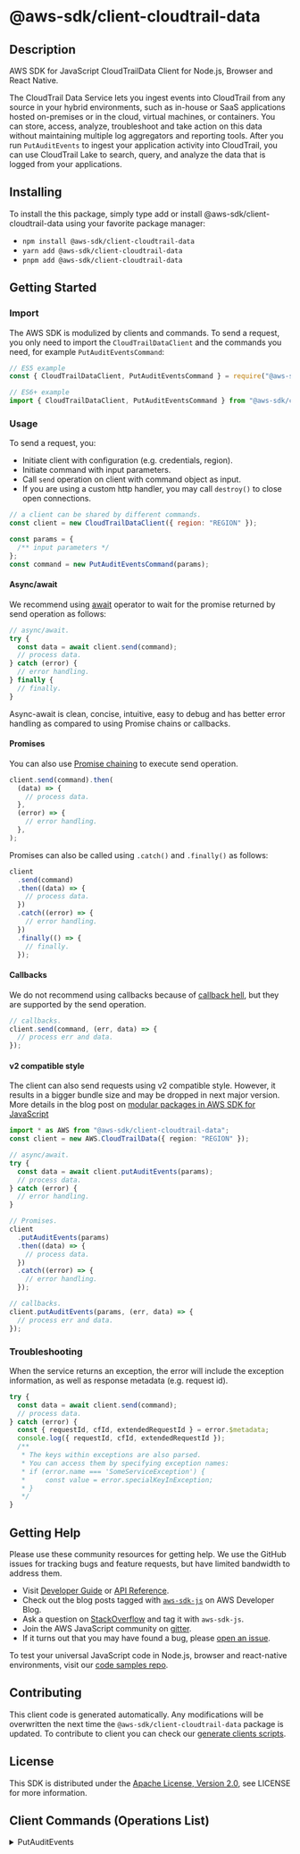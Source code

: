 <!-- generated file, do not edit directly -->

# @aws-sdk/client-cloudtrail-data

## Description

AWS SDK for JavaScript CloudTrailData Client for Node.js, Browser and React Native.

<p>The CloudTrail Data Service lets you ingest events into CloudTrail from any source in your
hybrid environments, such as in-house or SaaS applications hosted on-premises or in the cloud,
virtual machines, or containers. You can store, access, analyze, troubleshoot and take action on
this data without maintaining multiple log aggregators and reporting tools. After you run
<code>PutAuditEvents</code> to ingest your application activity into CloudTrail, you can use CloudTrail Lake to search, query, and analyze the data that is logged
from your applications.</p>

## Installing

To install the this package, simply type add or install @aws-sdk/client-cloudtrail-data
using your favorite package manager:

- `npm install @aws-sdk/client-cloudtrail-data`
- `yarn add @aws-sdk/client-cloudtrail-data`
- `pnpm add @aws-sdk/client-cloudtrail-data`

## Getting Started

### Import

The AWS SDK is modulized by clients and commands.
To send a request, you only need to import the `CloudTrailDataClient` and
the commands you need, for example `PutAuditEventsCommand`:

```js
// ES5 example
const { CloudTrailDataClient, PutAuditEventsCommand } = require("@aws-sdk/client-cloudtrail-data");
```

```ts
// ES6+ example
import { CloudTrailDataClient, PutAuditEventsCommand } from "@aws-sdk/client-cloudtrail-data";
```

### Usage

To send a request, you:

- Initiate client with configuration (e.g. credentials, region).
- Initiate command with input parameters.
- Call `send` operation on client with command object as input.
- If you are using a custom http handler, you may call `destroy()` to close open connections.

```js
// a client can be shared by different commands.
const client = new CloudTrailDataClient({ region: "REGION" });

const params = {
  /** input parameters */
};
const command = new PutAuditEventsCommand(params);
```

#### Async/await

We recommend using [await](https://developer.mozilla.org/en-US/docs/Web/JavaScript/Reference/Operators/await)
operator to wait for the promise returned by send operation as follows:

```js
// async/await.
try {
  const data = await client.send(command);
  // process data.
} catch (error) {
  // error handling.
} finally {
  // finally.
}
```

Async-await is clean, concise, intuitive, easy to debug and has better error handling
as compared to using Promise chains or callbacks.

#### Promises

You can also use [Promise chaining](https://developer.mozilla.org/en-US/docs/Web/JavaScript/Guide/Using_promises#chaining)
to execute send operation.

```js
client.send(command).then(
  (data) => {
    // process data.
  },
  (error) => {
    // error handling.
  },
);
```

Promises can also be called using `.catch()` and `.finally()` as follows:

```js
client
  .send(command)
  .then((data) => {
    // process data.
  })
  .catch((error) => {
    // error handling.
  })
  .finally(() => {
    // finally.
  });
```

#### Callbacks

We do not recommend using callbacks because of [callback hell](http://callbackhell.com/),
but they are supported by the send operation.

```js
// callbacks.
client.send(command, (err, data) => {
  // process err and data.
});
```

#### v2 compatible style

The client can also send requests using v2 compatible style.
However, it results in a bigger bundle size and may be dropped in next major version. More details in the blog post
on [modular packages in AWS SDK for JavaScript](https://aws.amazon.com/blogs/developer/modular-packages-in-aws-sdk-for-javascript/)

```ts
import * as AWS from "@aws-sdk/client-cloudtrail-data";
const client = new AWS.CloudTrailData({ region: "REGION" });

// async/await.
try {
  const data = await client.putAuditEvents(params);
  // process data.
} catch (error) {
  // error handling.
}

// Promises.
client
  .putAuditEvents(params)
  .then((data) => {
    // process data.
  })
  .catch((error) => {
    // error handling.
  });

// callbacks.
client.putAuditEvents(params, (err, data) => {
  // process err and data.
});
```

### Troubleshooting

When the service returns an exception, the error will include the exception information,
as well as response metadata (e.g. request id).

```js
try {
  const data = await client.send(command);
  // process data.
} catch (error) {
  const { requestId, cfId, extendedRequestId } = error.$metadata;
  console.log({ requestId, cfId, extendedRequestId });
  /**
   * The keys within exceptions are also parsed.
   * You can access them by specifying exception names:
   * if (error.name === 'SomeServiceException') {
   *     const value = error.specialKeyInException;
   * }
   */
}
```

## Getting Help

Please use these community resources for getting help.
We use the GitHub issues for tracking bugs and feature requests, but have limited bandwidth to address them.

- Visit [Developer Guide](https://docs.aws.amazon.com/sdk-for-javascript/v3/developer-guide/welcome.html)
  or [API Reference](https://docs.aws.amazon.com/AWSJavaScriptSDK/v3/latest/index.html).
- Check out the blog posts tagged with [`aws-sdk-js`](https://aws.amazon.com/blogs/developer/tag/aws-sdk-js/)
  on AWS Developer Blog.
- Ask a question on [StackOverflow](https://stackoverflow.com/questions/tagged/aws-sdk-js) and tag it with `aws-sdk-js`.
- Join the AWS JavaScript community on [gitter](https://gitter.im/aws/aws-sdk-js-v3).
- If it turns out that you may have found a bug, please [open an issue](https://github.com/aws/aws-sdk-js-v3/issues/new/choose).

To test your universal JavaScript code in Node.js, browser and react-native environments,
visit our [code samples repo](https://github.com/aws-samples/aws-sdk-js-tests).

## Contributing

This client code is generated automatically. Any modifications will be overwritten the next time the `@aws-sdk/client-cloudtrail-data` package is updated.
To contribute to client you can check our [generate clients scripts](https://github.com/aws/aws-sdk-js-v3/tree/main/scripts/generate-clients).

## License

This SDK is distributed under the
[Apache License, Version 2.0](http://www.apache.org/licenses/LICENSE-2.0),
see LICENSE for more information.

## Client Commands (Operations List)

<details>
<summary>
PutAuditEvents
</summary>

[Command API Reference](https://docs.aws.amazon.com/AWSJavaScriptSDK/v3/latest/client/cloudtrail-data/command/PutAuditEventsCommand/) / [Input](https://docs.aws.amazon.com/AWSJavaScriptSDK/v3/latest/Package/-aws-sdk-client-cloudtrail-data/Interface/PutAuditEventsCommandInput/) / [Output](https://docs.aws.amazon.com/AWSJavaScriptSDK/v3/latest/Package/-aws-sdk-client-cloudtrail-data/Interface/PutAuditEventsCommandOutput/)

</details>
